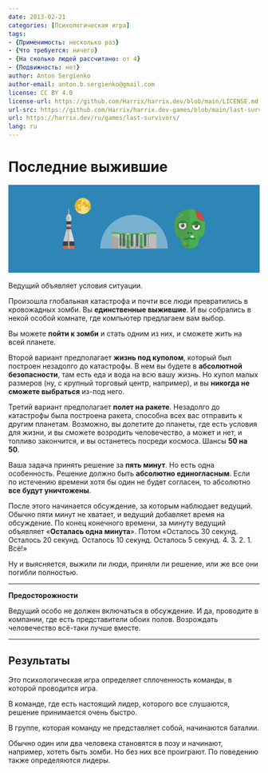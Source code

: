 ```yaml
---
date: 2013-02-21
categories: [Психологическая игра]
tags:
- {Применимость: несколько раз}
- {Что требуется: ничего}
- {На сколько людей рассчитано: от 4}
- {Подвижность: нет}
author: Anton Sergienko
author-email: anton.b.sergienko@gmail.com
license: CC BY 4.0
license-url: https://github.com/Harrix/harrix.dev/blob/main/LICENSE.md
url-src: https://github.com/Harrix/harrix.dev-games/blob/main/last-survivors/last-survivors.md
url: https://harrix.dev/ru/games/last-survivors/
lang: ru
---
```


# Последние выжившие

![Featured image](featured-image.svg)

Ведущий объявляет условия ситуации.

Произошла глобальная катастрофа и почти все люди превратились в кровожадных зомби. Вы **единственные выжившие**. И вы собрались в некой особой комнате, где компьютер предлагаем вам выбор.

Вы можете **пойти к зомби** и стать одним из них, и сможете жить на всей планете.

Второй вариант предполагает **жизнь под куполом**, который был построен незадолго до катастрофы. В нем вы будете в **абсолютной безопасности**, там есть еда и вода на всю вашу жизнь. Но купол малых размеров (ну, с крупный торговый центр, например), и вы **никогда не сможете выбраться** из-под него.

Третий вариант предполагает **полет на ракете**. Незадолго до катастрофы была построена ракета, способна всех вас отправить к другим планетам. Возможно, вы долетите до планеты, где есть условия для жизни, и вы сможете возродить человечество, а может и нет, и топливо закончится, и вы останетесь посреди космоса. Шансы **50 на 50**.

Ваша задача принять решение за **пять минут**. Но есть одна особенность. Решение должно быть **абсолютно единогласным**. Если по истечению времени хотя бы один не будет согласен, то абсолютно **все будут уничтожены**.

После этого начинается обсуждение, за которым наблюдает ведущий. Обычно пяти минут не хватает, и ведущий добавляет время на обсуждение. По конец конечного времени, за минуту ведущий объявляет «**Осталась одна минута**». Потом «Осталось 30 секунд. Осталось 20 секунд. Осталось 10 секунд. Осталось 5 секунд. 4. 3. 2. 1. Всё!»

Ну и выясняется, выжили ли люди, приняли ли решение, или же все они погибли полностью.

---

**Предосторожности** <!-- !warning -->

Ведущий особо не должен включаться в обсуждение. И да, проводите в компании, где есть представители обоих полов. Возрождать человечество всё-таки лучше вместе.

---

## Результаты

Это психологическая игра определяет сплоченность команды, в которой проводится игра.

В команде, где есть настоящий лидер, которого все слушаются, решение принимается очень быстро.

В группе, которая команду не представляет собой, начинаются баталии.

Обычно один или два человека становятся в позу и начинают, например, хотеть быть зомби. Но без них все проиграют. По поведению также определяются лидеры.
